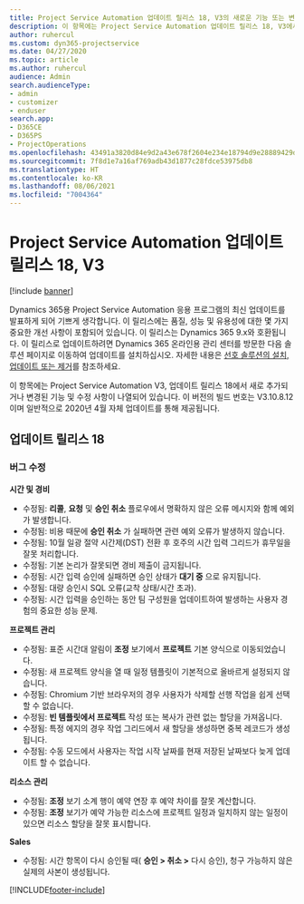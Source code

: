 ```yaml
---
title: Project Service Automation 업데이트 릴리스 18, V3의 새로운 기능 또는 변경된 기능
description: 이 항목에는 Project Service Automation 업데이트 릴리스 18, V3에서 사용할 수 있는 기능 및 수정 사항이 나열되어 있습니다.
author: ruhercul
ms.custom: dyn365-projectservice
ms.date: 04/27/2020
ms.topic: article
ms.author: ruhercul
audience: Admin
search.audienceType:
- admin
- customizer
- enduser
search.app:
- D365CE
- D365PS
- ProjectOperations
ms.openlocfilehash: 43491a3820d84e9d2a43e678f2604e234e18794d9e28889429debc0b991bbfac
ms.sourcegitcommit: 7f8d1e7a16af769adb43d1877c28fdce53975db8
ms.translationtype: HT
ms.contentlocale: ko-KR
ms.lasthandoff: 08/06/2021
ms.locfileid: "7004364"
---
```

# <a name="project-service-automation-update-release-18-v3"></a>Project Service Automation 업데이트 릴리스 18, V3

[!include [banner](../includes/psa-now-project-operations.md)]

Dynamics 365용 Project Service Automation 응용 프로그램의 최신 업데이트를 발표하게 되어 기쁘게 생각합니다. 이 릴리스에는 품질, 성능 및 유용성에 대한 몇 가지 중요한 개선 사항이 포함되어 있습니다. 이 릴리스는 Dynamics 365 9.x와 호환됩니다. 이 릴리스로 업데이트하려면 Dynamics 365 온라인용 관리 센터를 방문한 다음 솔루션 페이지로 이동하여 업데이트를 설치하십시오. 자세한 내용은 [선호 솔루션의 설치, 업데이트 또는 제거](/power-platform/admin/install-remove-preferred-solution)를 참조하세요.

이 항목에는 Project Service Automation V3, 업데이트 릴리스 18에서 새로 추가되거나 변경된 기능 및 수정 사항이 나열되어 있습니다. 이 버전의 빌드 번호는 V3.10.8.12이며 일반적으로 2020년 4월 자체 업데이트를 통해 제공됩니다.

## <a name="update-release-18"></a>업데이트 릴리스 18

### <a name="bug-fixes"></a>버그 수정

**시간 및 경비**

- 수정됨: **리콜**, **요청** 및 **승인 취소** 플로우에서 명확하지 않은 오류 메시지와 함께 예외가 발생합니다.
- 수정됨: 비용 때문에 **승인 취소** 가 실패하면 관련 예외 오류가 발생하지 않습니다.
- 수정됨: 10월 일광 절약 시간제(DST) 전환 후 호주의 시간 입력 그리드가 휴무일을 잘못 처리합니다.
- 수정됨: 기본 논리가 잘못되면 경비 제출이 금지됩니다.
- 수정됨: 시간 입력 승인에 실패하면 승인 상태가 **대기 중** 으로 유지됩니다.
- 수정됨: 대량 승인시 SQL 오류(교착 상태/시간 초과).
- 수정됨: 시간 입력을 승인하는 동안 팀 구성원을 업데이트하여 발생하는 사용자 경험의 중요한 성능 문제.

**프로젝트 관리**

- 수정됨: 표준 시간대 알림이 **조정** 보기에서 **프로젝트** 기본 양식으로 이동되었습니다.
- 수정됨: 새 프로젝트 양식을 열 때 일정 템플릿이 기본적으로 올바르게 설정되지 않습니다.
- 수정됨: Chromium 기반 브라우저의 경우 사용자가 삭제할 선행 작업을 쉽게 선택할 수 없습니다.
- 수정됨: **빈 템플릿에서 프로젝트** 작성 또는 복사가 관련 없는 할당을 가져옵니다.
- 수정됨: 특정 에지의 경우 작업 그리드에서 새 할당을 생성하면 중복 레코드가 생성됩니다.
- 수정됨: 수동 모드에서 사용자는 작업 시작 날짜를 현재 저장된 날짜보다 늦게 업데이트 할 수 없습니다.

**리소스 관리**

- 수정됨: **조정** 보기 소계 행이 예약 연장 후 예약 차이를 잘못 계산합니다.
- 수정됨: **조정** 보기가 예약 가능한 리소스에 프로젝트 일정과 일치하지 않는 일정이 있으면 리소스 할당을 잘못 표시합니다.

**Sales**

- 수정됨: 시간 항목이 다시 승인될 때( **승인 > 취소 >** 다시 승인), 청구 가능하지 않은 실제의 사본이 생성됩니다.


[!INCLUDE[footer-include](../includes/footer-banner.md)]